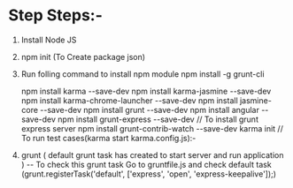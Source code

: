 Step Steps:-
=================
1. Install Node JS
2. npm init	(To Create package json)
3. Run folling command to install npm module
	npm install -g grunt-cli

	npm install karma --save-dev
	npm install karma-jasmine --save-dev
	npm install karma-chrome-launcher --save-dev
	npm install jasmine-core --save-dev
	npm install grunt --save-dev
	npm install angular --save-dev
	npm install grunt-express --save-dev   // To install grunt express server
	npm install grunt-contrib-watch --save-dev
	karma init  // To run test cases(karma start karma.config.js):-
	
	
4. grunt ( default grunt task has created to start server and run application )
	    -- To check this grunt task 
			Go to gruntfile.js and check default task (grunt.registerTask('default', ['express', 'open', 'express-keepalive']);)